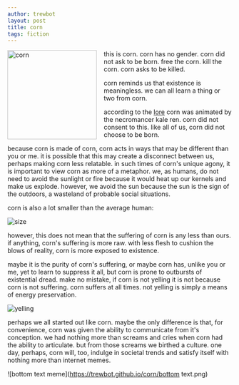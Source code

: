 ```yaml
---
author: trewbot
layout: post
title: corn
tags: fiction
---
```


<img alt="corn" style="float:left;margin-right:1rem;width:200px;"
    src="https://trewbot.github.io/corn/blink.gif"/>

this is corn. corn has no gender. corn did not ask to be born. free the corn.
kill the corn. corn asks to be killed.

corn reminds us that existence is meaningless. we can all learn a thing or two
from corn.

according to the
[lore](https://www.docdroid.net/sVlHBLX) corn was animated by the necromancer
kale ren. corn did not consent to this. like all of us, corn did not choose to
be born.

because corn is made of corn, corn acts in ways that may be different than you
or me. it is possible that this may create a disconnect between us, perhaps
making corn less relatable. in such times of corn's unique agony, it is
important to view corn as more of a metaphor. we, as humans, do not need to
avoid the sunlight or fire because it would heat up our kernels and make us
explode. however, we avoid the sun because the sun is the sign of the outdoors,
a wasteland of probable social situations.

corn is also a lot smaller than the average human:

![size](https://trewbot.github.io/corn/size.png)

however, this does not mean that the suffering of corn is any less than ours. if
anything, corn's suffering is more raw. with less flesh to cushion the blows of
reality, corn is more exposed to existence.

maybe it is the purity of corn's suffering, or maybe corn has, unlike you or me,
yet to learn to suppress it all, but corn is prone to outbursts of existential
dread. make no mistake, if corn is not yelling it is not because corn is not
suffering. corn suffers at all times. not yelling is simply a means of energy
preservation.

![yelling](https://trewbot.github.io/corn/shit.png)

perhaps we all started out like corn. maybe the only difference is that, for
convenience, corn was given the ability to communicate from it's conception. we
had nothing more than screams and cries when corn had the ability to articulate.
but from those screams we birthed a culture. one day, perhaps, corn will, too,
indulge in societal trends and satisfy itself with nothing more than internet
memes.

![bottom text meme](https://trewbot.github.io/corn/bottom text.png)
